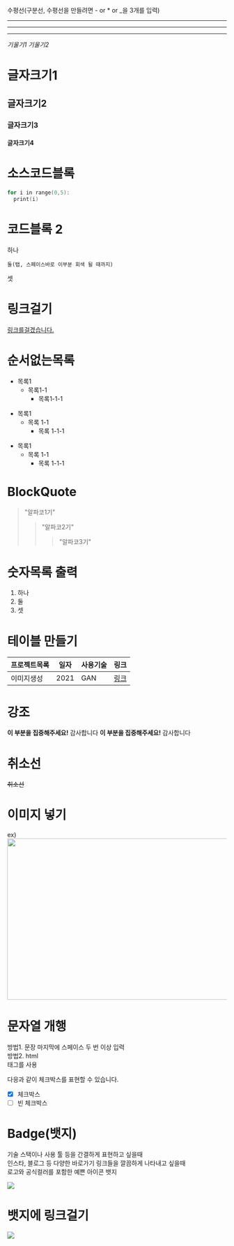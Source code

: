 수평선(구분선, 수평선을 만들려면 - or * or _을 3개를 입력)

---
***
___


*기울기1*
_기울기2_


# 글자크기1
## 글자크기2
### 글자크기3
#### 글자크기4


# 소스코드블록

```c
for i in range(0,5):
  print(i)
```

# 코드블록 2

하나

    둘(탭, 스페이스바로 이부분 회색 될 때까지)
    
셋

# 링크걸기

[링크를걸겠습니다.](https://www.naver.com/)

# 순서없는목록

+ 목록1
  + 목록1-1
    + 목록1-1-1

* 목록1
  * 목록 1-1
    * 목록 1-1-1

- 목록1
  - 목록 1-1
    - 목록 1-1-1  


# BlockQuote

> "알파코1기"
>> "알파코2기"
>>> "알파코3기"

# 숫자목록 출력

1. 하나
2. 둘
3. 셋

# 테이블 만들기

프로젝트목록 | 일자 | 사용기술 | 링크
--------|------|----------|-----|
이미지생성 | 2021 | GAN | [링크](https://naver.com)


# 강조

**이 부분을 집중해주세요!** 감사합니다
__이 부분을 집중해주세요!__ 감사합니다


# 취소선

~~취소선~~

# 이미지 넣기

<!-- tip) 이미지 크기 조절 -->
<!-- <img src="이미지 링크" width="너비" height="높이"> -->
ex)
<img src="https://user-images.githubusercontent.com/102940093/173971398-c1378b44-6d43-4646-90ee-28eade4165ce.png" width="700" height="370">



# 문자열 개행

방법1. 문장 마지막에 스페이스 두 번 이상 입력  
방법2. html <br> 태그를 사용


다응과 같이 체크박스를 표현할 수 있습니다.

* [x] 체크박스
* [ ] 빈 체크박스

# Badge(뱃지)

기술 스택이나 사용 툴 등을 간결하게 표현하고 싶을때<br>
인스타, 블로그 등 다양한 바로가기 링크들을 깔끔하게 나타내고 싶을때  
로고와 공식컬러를 포함한 예쁜 아이콘 뱃지  

<!-- 참고 : https://shields.io/ -->
<!-- <img src='https://img.shields.io/badge/이름-색상코드?style=flat-square&logo=로고명&logoColor=로고색"/> -->

<img src='https://img.shields.io/badge/Firebase-FFCA28?style=flat-square&logo=firebase&logoColor=white'/>

# 뱃지에 링크걸기

<!-- <a href='링크'><img src='위에있는 뱃지코드'/></a> -->

<a href='https://www.naver.com/'><img src='https://img.shields.io/badge/Firebase-FFCA28?style=flat-square&logo=firebase&logoColor=white'/></a>
